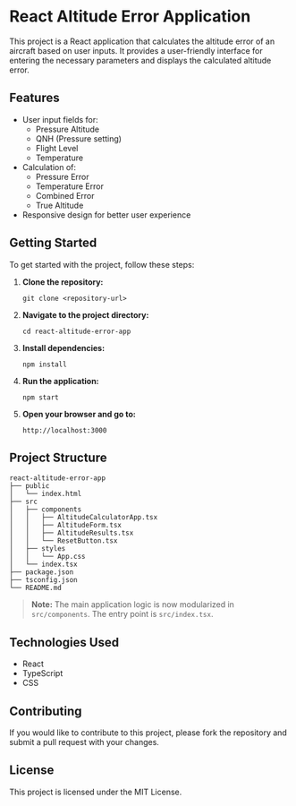 # React Altitude Error Application

This project is a React application that calculates the altitude error of an aircraft based on user inputs. It provides a user-friendly interface for entering the necessary parameters and displays the calculated altitude error.

## Features

- User input fields for:
  - Pressure Altitude
  - QNH (Pressure setting)
  - Flight Level
  - Temperature
- Calculation of:
  - Pressure Error
  - Temperature Error
  - Combined Error
  - True Altitude
- Responsive design for better user experience

## Getting Started

To get started with the project, follow these steps:

1. **Clone the repository:**
   ```
   git clone <repository-url>
   ```

2. **Navigate to the project directory:**
   ```
   cd react-altitude-error-app
   ```

3. **Install dependencies:**
   ```
   npm install
   ```

4. **Run the application:**
   ```
   npm start
   ```

5. **Open your browser and go to:**
   ```
   http://localhost:3000
   ```

## Project Structure

```
react-altitude-error-app
├── public
│   └── index.html
├── src
│   ├── components
│   │   ├── AltitudeCalculatorApp.tsx
│   │   ├── AltitudeForm.tsx
│   │   ├── AltitudeResults.tsx
│   │   └── ResetButton.tsx
│   ├── styles
│   │   └── App.css
│   └── index.tsx
├── package.json
├── tsconfig.json
└── README.md
```

> **Note:** The main application logic is now modularized in `src/components`. The entry point is `src/index.tsx`.

## Technologies Used

- React
- TypeScript
- CSS

## Contributing

If you would like to contribute to this project, please fork the repository and submit a pull request with your changes.

## License

This project is licensed under the MIT License.